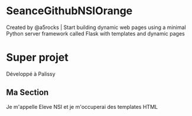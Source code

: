 # SeanceGithubNSIOrange
Created by @a5rocks | Start building dynamic web pages using a minimal Python server framework called Flask with templates and dynamic pages
# Super projet
Développé à Palissy

## Ma Section 
Je m'appelle Eleve NSI et je m'occuperai des templates HTML